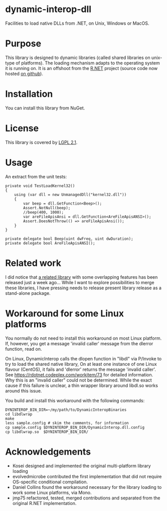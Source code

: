 dynamic-interop-dll
===================

Facilities to load native DLLs from .NET, on Unix, Windows or MacOS.

# Purpose

This library is designed to dynamic libraries (called shared libraries on unix-type of platforms). The loading mechanism adapts to the operating system it is running on. It is an offshoot from the [R.NET](http://rdotnet.codeplex.com) project (source code now hosted [on github](https://github.com/jmp75/rdotnet)). 

# Installation

You can install this library from NuGet.

# License

This library is covered by [LGPL 2.1](https://github.com/jmp75/metaheuristics/blob/master/LICENSE.txt).

# Usage

An extract from the unit tests:

    private void TestLoadKernel32()
    {
        using (var dll = new UnmanagedDll("kernel32.dll"))
        {
            var beep = dll.GetFunction<Beep>();
            Assert.NotNull(beep);
            //beep(400, 1000);
            var areFileApisAnsi = dll.GetFunction<AreFileApisANSI>();
            Assert.DoesNotThrow(() => areFileApisAnsi());
        }
    }

    private delegate bool Beep(uint dwFreq, uint dwDuration);
    private delegate bool AreFileApisANSI();


# Related work

I did notice that [a related library](https://github.com/Boyko-Karadzhov/Dynamic-Libraries) with some overlapping features has been released just a week ago... While I want to explore possibilities to merge these libraries, I have pressing needs to release present library release as a stand-alone package.

# Workaround for some Linux platforms

You normally do not need to install this workaround on most Linux platform. If, however, you get a message 'invalid caller' message from the dlerror function, read on.

On Linux, DynamicInterop calls the dlopen function in "libdl" via P/Invoke to try to load the shared native library, On at least one instance of one Linux flavour (CentOS), it fails and 'dlerror' returns the message 'invalid caller'. See https://rdotnet.codeplex.com/workitem/73 for detailed information. Why this is an "invalid caller" could not be determined. While the exact cause if this failure is unclear, a thin wrapper library around libdl.so works around this issue.

You build and install this workaround with the following commands:

    DYNINTEROP_BIN_DIR=~/my/path/to/DynamicInteropBinaries
    cd libdlwrap
    make
    less sample.config # skim the comments, for information
    cp sample.config $DYNINTEROP_BIN_DIR/DynamicInterop.dll.config
    cp libdlwrap.so  $DYNINTEROP_BIN_DIR/

# Acknowledgements

* Kosei designed and implemented the original multi-platform library loading
* evolvedmicrobe contributed the first implementation that did not require OS-specific conditional compilation.
* Daniel Collins found the workaround necessary for the library loading to work some Linux platforms, via Mono.
* jmp75 refactored, tested, merged contributions and separated from the original R.NET implementation.
